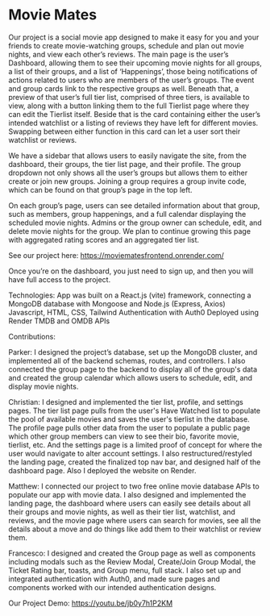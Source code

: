 <h1>Movie Mates</h1>

Our project is a social movie app designed to make it easy for you and your friends to create movie-watching groups, schedule and plan out movie nights, and view each other’s reviews. The main page is the user’s Dashboard, allowing them to see their upcoming movie nights for all groups, a list of their groups, and a list of ‘Happenings’, those being notifications of actions related to users who are members of the user’s groups. The event and group cards link to the respective groups as well. Beneath that, a preview of that user’s full tier list, comprised of three tiers, is available to view, along with a button linking them to the full Tierlist page where they can edit the Tierlist itself. Beside that is the card containing either the user’s intended watchlist or a listing of reviews they have left for different movies. Swapping between either function in this card can let a user sort their watchlist or reviews.

We have a sidebar that allows users to easily navigate the site, from the dashboard, their groups, the tier list page, and their profile. The group dropdown not only shows all the user’s groups but allows them to either create or join new groups. Joining a group requires a group invite code, which can be found on that group’s page in the top left.

On each group’s page, users can see detailed information about that group, such as members, group happenings, and a full calendar displaying the scheduled movie nights. Admins or the group owner can schedule, edit, and delete movie nights for the group. We plan to continue growing this page with aggregated rating scores and an aggregated tier list.

See our project here: https://moviematesfrontend.onrender.com/

Once you’re on the dashboard, you just need to sign up, and then you will have full access to the project.

Technologies:
App was built on a React.js (vite) framework, connecting a MongoDB database with Mongoose and Node.js (Express, Axios)
Javascript, HTML, CSS, Tailwind
Authentication with Auth0
Deployed using Render
TMDB and OMDB APIs

Contributions:

Parker: I designed the project’s database, set up the MongoDB cluster, and implemented all of the backend schemas, routes, and controllers. I also connected the group page to the backend to display all of the group's data and created the group calendar which allows users to schedule, edit, and display movie nights.

Christian: I designed and implemented the tier list, profile, and settings pages. The tier list page pulls from the user's Have Watched list to populate the pool of available movies and saves the user's tierlist in the database. The profile page pulls other data from the user to populate a public page which other group members can view to see their bio, favorite movie, tierlist, etc. And the settings page is a limited proof of concept for where the user would navigate to alter account settings. I also restructured/restyled the landing page, created the finalized top nav bar, and designed half of the dashboard page. Also I deployed the website on Render.

Matthew: I connected our project to two free online movie database APIs to populate our app with movie data.  I also designed and implemented the landing page, the dashboard where users can easily see details about all their groups and movie nights, as well as their tier list, watchlist, and reviews, and the movie page where users can search for movies, see all the details about a move and do things like add them to their watchlist or review them.

Francesco: I designed and created the Group page as well as components including modals such as the Review Modal, Create/Join Group Modal, the Ticket Rating bar, toasts, and Group menu, full stack. I also set up and integrated authentication with Auth0, and made sure pages and components worked with our intended authentication designs.

Our Project Demo: https://youtu.be/jb0y7h1P2KM

